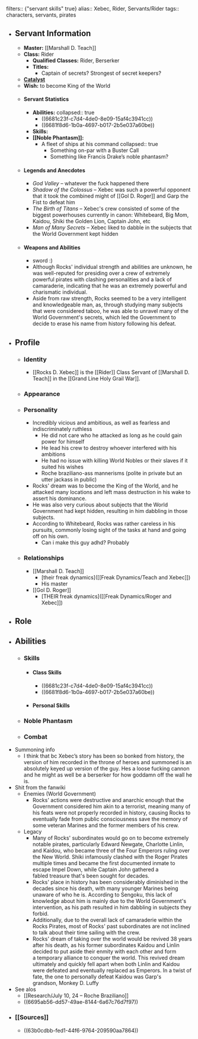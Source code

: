 filters:: {"servant skills" true}
alias:: Xebec, Rider, Servants/Rider
tags:: characters, servants, pirates

- ## Servant Information
	- **Master:** [[Marshall D. Teach]]
	- **Class:** Rider
		- **Qualified Classes:** Rider, Berserker
		- **Titles:**
			- Captain of secrets? Strongest of secret keepers?
	- **[Catalyst]([[Catalysts]])**
	- **Wish:** to become King of the World
	- #### Servant Statistics
		- **Abilities:**
		  collapsed:: true
			- ((6681c23f-c7d4-4de0-8e09-15af4c3941cc))
			- ((6681f8d6-1b0a-4697-b017-2b5e037a60be))
		- **Skills:**
		- **[[Noble Phantasm]]:**
			- A fleet of ships at his command
			  collapsed:: true
				- Something on-par with a Buster Call
				- Something like Francis Drake’s noble phantasm?
	- #### Legends and Anecdotes
		- *God Valley* – whatever the fuck happened there
		- *Shadow of the Colossus* – Xebec was such a powerful opponent that it took the combined might of [[Gol D. Roger]] and Garp the Fist to defeat him
		- *The Birth of Titans* – Xebec's crew consisted of some of the biggest powerhouses currently in canon: Whitebeard, Big Mom, Kaidou, Shiki the Golden Lion, Captain John, etc
		- *Man of Many Secrets* – Xebec liked to dabble in the subjects that the World Government kept hidden
	- #### Weapons and Abilities
		- sword :)
		- Although Rocks' individual strength and abilities are unknown, he was well-reputed for presiding over a crew of extremely powerful pirates with clashing personalities and a lack of camaraderie, indicating that he was an extremely powerful and charismatic individual.
		- Aside from raw strength, Rocks seemed to be a very intelligent and knowledgeable man, as, through studying many subjects that were considered taboo, he was able to unravel many of the World Government's secrets, which led the Government to decide to erase his name from history following his defeat.
- ## Profile
	- ### Identity
		- [[Rocks D. Xebec]] is the [[Rider]] Class Servant of [[Marshall D. Teach]] in the [[Grand Line Holy Grail War]].
	- ### Appearance
	- ### Personality
		- Incredibly vicious and ambitious, as well as fearless and indiscriminately ruthless
			- He did not care who he attacked as long as he could gain power for himself
			- He lead his crew to destroy whoever interfered with his ambitions
			- He had no issue with killing World Nobles or their slaves if it suited his wishes
			- Roche braziliano-ass mannerisms (polite in private but an utter jackass in public)
		- Rocks' dream was to become the King of the World, and he attacked many locations and left mass destruction in his wake to assert his dominance.
		- He was also very curious about subjects that the World Government had kept hidden, resulting in him dabbling in those subjects.
		- According to Whitebeard, Rocks was rather careless in his pursuits, commonly losing sight of the tasks at hand and going off on his own.
			- Can i make this guy adhd? Probably
	- ### Relationships
		- [[Marshall D. Teach]]
			- [their freak dynamics]([[Freak Dynamics/Teach and Xebec]])
			- His master
		- [[Gol D. Roger]]
			- [THEIR freak dynamics]([[Freak Dynamics/Roger and Xebec]])
- ## Role
- ## Abilities
	- ### Skills
		- #### Class Skills
			- ((6681c23f-c7d4-4de0-8e09-15af4c3941cc))
			- ((6681f8d6-1b0a-4697-b017-2b5e037a60be))
		- #### Personal Skills
	- ### Noble Phantasm
	- ### Combat
- Summoning info
	- I think that bc Xebec’s story has been so bonked from history, the version of him recorded in the throne of heroes and summoned is an absolutely keyed up version of the guy. Hes a loose fucking cannon and he might as well be a berserker for how goddamn off the wall he is.
- Shit from the fanwiki
	- Enemies (World Government)
		- Rocks' actions were destructive and anarchic enough that the Government considered him akin to a terrorist, meaning many of his feats were not properly recorded in history, causing Rocks to eventually fade from public consciousness save the memory of some veteran Marines and the former members of his crew.
	- Legacy
		- Many of Rocks' subordinates would go on to become extremely notable pirates, particularly Edward Newgate, Charlotte Linlin, and Kaidou, who became three of the Four Emperors ruling over the New World. Shiki infamously clashed with the Roger Pirates multiple times and became the first documented inmate to escape Impel Down, while Captain John gathered a fabled treasure that's been sought for decades.
		- Rocks' place in history has been considerably diminished in the decades since his death, with many younger Marines being unaware of who he is. According to Sengoku, this lack of knowledge about him is mainly due to the World Government's intervention, as his path resulted in him dabbling in subjects they forbid.
		- Additionally, due to the overall lack of camaraderie within the Rocks Pirates, most of Rocks' past subordinates are not inclined to talk about their time sailing with the crew.
		- Rocks' dream of taking over the world would be revived 38 years after his death, as his former subordinates Kaidou and Linlin decided to put aside their enmity with each other and form a temporary alliance to conquer the world. This revived dream ultimately and quickly fell apart when both Linlin and Kaidou were defeated and eventually replaced as Emperors. In a twist of fate, the one to personally defeat Kaidou was Garp's grandson, Monkey D. Luffy
- See alos
	- [[Research/July 10, 24 – Roche Braziliano]]
	- ((6695ab56-dd57-49ae-8144-6a67c76d7f97))
- ### [[Sources]]
	- ((63b0cdbb-fed1-44f6-9764-209590aa7864))